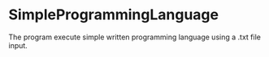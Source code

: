# SimpleProgrammingLanguage
The program execute simple written programming language using a .txt file input.
